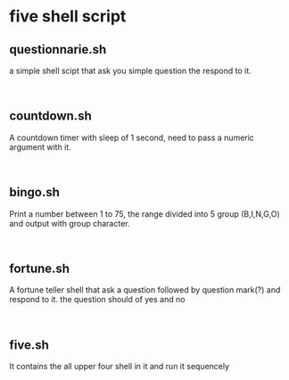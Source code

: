 <h1>five shell script</h1>
<h2>questionnarie.sh</h2>
<p>a simple shell scipt that ask you simple question the respond to it.</p><br>

<h2>countdown.sh</h2>
<p>A countdown timer with sleep of 1 second, need to pass a numeric argument with it.</p><br>

<h2>bingo.sh</h2>
<p>Print a number between 1 to 75, the range divided into 5 group (B,I,N,G,O) and output with group character.</p><br>

<h2>fortune.sh</h2>
<p>A fortune teller shell that ask a question followed by question mark(?) and respond to it. the question should of yes and no</p><br>

<h2>five.sh</h2>
<p>It contains the all upper four shell in it and run it sequencely</p><br>
